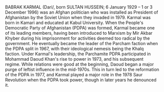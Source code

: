 BABRAK KARMAL (Dari/, born SULTAN HUSSEIN; 6 January 1929 – 1 or 3 December 1996) was an Afghan politician who was installed as President of Afghanistan by the Soviet Union when they invaded in 1979. Karmal was born in Kamari and educated at Kabul University. When the People's Democratic Party of Afghanistan (PDPA) was formed, Karmal became one of its leading members, having been introduced to Marxism by Mir Akbar Khyber during his imprisonment for activities deemed too radical by the government. He eventually became the leader of the Parcham faction when the PDPA split in 1967, with their ideological nemesis being the Khalq faction. Under Karmal's leadership, the Parchamite PDPA participated in Mohammad Daoud Khan's rise to power in 1973, and his subsequent regime. While relations were good at the beginning, Daoud began a major purge of leftist influence in the mid-1970s. This in turn led to the reformation of the PDPA in 1977, and Karmal played a major role in the 1978 Saur Revolution when the PDPA took power, though in later years he denounced it.
